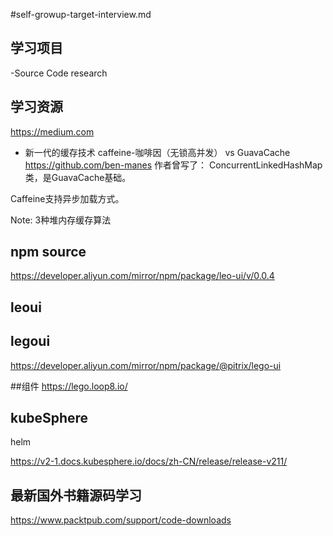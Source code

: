 #self-growup-target-interview.md

## 学习项目
-Source Code research


## 学习资源

https://medium.com



- 新一代的缓存技术
caffeine-咖啡因（无锁高并发） vs GuavaCache 
https://github.com/ben-manes 作者曾写了：
ConcurrentLinkedHashMap类，是GuavaCache基础。

Caffeine支持异步加载方式。

Note: 3种堆内存缓存算法



## npm source

https://developer.aliyun.com/mirror/npm/package/leo-ui/v/0.0.4


## leoui



## legoui
https://developer.aliyun.com/mirror/npm/package/@pitrix/lego-ui


##组件
https://lego.loop8.io/



## kubeSphere

helm

https://v2-1.docs.kubesphere.io/docs/zh-CN/release/release-v211/


## 最新国外书籍源码学习

https://www.packtpub.com/support/code-downloads

